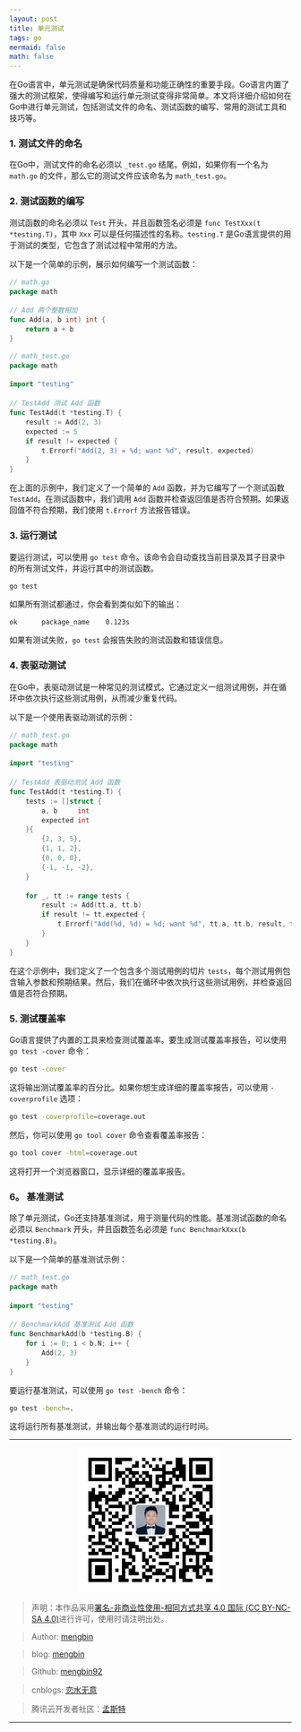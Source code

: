 ```yaml
---
layout: post
title: 单元测试
tags: go
mermaid: false
math: false
---  
```


在Go语言中，单元测试是确保代码质量和功能正确性的重要手段。Go语言内置了强大的测试框架，使得编写和运行单元测试变得非常简单。本文将详细介绍如何在Go中进行单元测试，包括测试文件的命名、测试函数的编写、常用的测试工具和技巧等。

### 1. 测试文件的命名

在Go中，测试文件的命名必须以 `_test.go` 结尾。例如，如果你有一个名为 `math.go` 的文件，那么它的测试文件应该命名为 `math_test.go`。

### 2. 测试函数的编写

测试函数的命名必须以 `Test` 开头，并且函数签名必须是 `func TestXxx(t *testing.T)`，其中 `Xxx` 可以是任何描述性的名称。`testing.T` 是Go语言提供的用于测试的类型，它包含了测试过程中常用的方法。

以下是一个简单的示例，展示如何编写一个测试函数：

```go
// math.go
package math

// Add 两个整数相加
func Add(a, b int) int {
    return a + b
}
```

```go
// math_test.go
package math

import "testing"

// TestAdd 测试 Add 函数
func TestAdd(t *testing.T) {
    result := Add(2, 3)
    expected := 5
    if result != expected {
        t.Errorf("Add(2, 3) = %d; want %d", result, expected)
    }
}
```

在上面的示例中，我们定义了一个简单的 `Add` 函数，并为它编写了一个测试函数 `TestAdd`。在测试函数中，我们调用 `Add` 函数并检查返回值是否符合预期。如果返回值不符合预期，我们使用 `t.Errorf` 方法报告错误。

### 3. 运行测试

要运行测试，可以使用 `go test` 命令。该命令会自动查找当前目录及其子目录中的所有测试文件，并运行其中的测试函数。

```sh
go test
```

如果所有测试都通过，你会看到类似如下的输出：

```
ok  	package_name	0.123s
```

如果有测试失败，`go test` 会报告失败的测试函数和错误信息。

### 4. 表驱动测试

在Go中，表驱动测试是一种常见的测试模式。它通过定义一组测试用例，并在循环中依次执行这些测试用例，从而减少重复代码。

以下是一个使用表驱动测试的示例：

```go
// math_test.go
package math

import "testing"

// TestAdd 表驱动测试 Add 函数
func TestAdd(t *testing.T) {
    tests := []struct {
        a, b     int
        expected int
    }{
        {2, 3, 5},
        {1, 1, 2},
        {0, 0, 0},
        {-1, -1, -2},
    }

    for _, tt := range tests {
        result := Add(tt.a, tt.b)
        if result != tt.expected {
            t.Errorf("Add(%d, %d) = %d; want %d", tt.a, tt.b, result, tt.expected)
        }
    }
}
```

在这个示例中，我们定义了一个包含多个测试用例的切片 `tests`，每个测试用例包含输入参数和预期结果。然后，我们在循环中依次执行这些测试用例，并检查返回值是否符合预期。

### 5. 测试覆盖率

Go语言提供了内置的工具来检查测试覆盖率。要生成测试覆盖率报告，可以使用 `go test -cover` 命令：

```sh
go test -cover
```

这将输出测试覆盖率的百分比。如果你想生成详细的覆盖率报告，可以使用 `-coverprofile` 选项：

```sh
go test -coverprofile=coverage.out
```

然后，你可以使用 `go tool cover` 命令查看覆盖率报告：

```sh
go tool cover -html=coverage.out
```

这将打开一个浏览器窗口，显示详细的覆盖率报告。

### 6。 基准测试

除了单元测试，Go还支持基准测试，用于测量代码的性能。基准测试函数的命名必须以 `Benchmark` 开头，并且函数签名必须是 `func BenchmarkXxx(b *testing.B)`。

以下是一个简单的基准测试示例：

```go
// math_test.go
package math

import "testing"

// BenchmarkAdd 基准测试 Add 函数
func BenchmarkAdd(b *testing.B) {
    for i := 0; i < b.N; i++ {
        Add(2, 3)
    }
}
```

要运行基准测试，可以使用 `go test -bench` 命令：

```sh
go test -bench=.
```

这将运行所有基准测试，并输出每个基准测试的运行时间。

---

<div align="center">
  <img src="../img/qrcode_wechat.jpg" alt="孟斯特">
</div>

> 声明：本作品采用[署名-非商业性使用-相同方式共享 4.0 国际 (CC BY-NC-SA 4.0)](https://creativecommons.org/licenses/by-nc-sa/4.0/deed.zh)进行许可，使用时请注明出处。  

> Author: [mengbin](mengbin1992@outlook.com)  

> blog: [mengbin](https://mengbin.top)  

> Github: [mengbin92](https://mengbin92.github.io/)  

> cnblogs: [恋水无意](https://www.cnblogs.com/lianshuiwuyi/)  

> 腾讯云开发者社区：[孟斯特](https://cloud.tencent.com/developer/user/6649301)  

---
